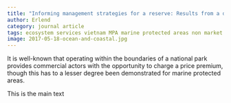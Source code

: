```yaml
---
title: "Informing management strategies for a reserve: Results from a discrete choice experiment survey"
author: Erlend
category: journal article
tags: ecosystem services vietnam MPA marine protected areas non market valuation
image: 2017-05-18-ocean-and-coastal.jpg
---
```


It is well-known that operating within the boundaries of a national park provides commercial actors with the opportunity to charge a price premium, though this has to a lesser degree been demonstrated for marine protected areas. 

This is the main text